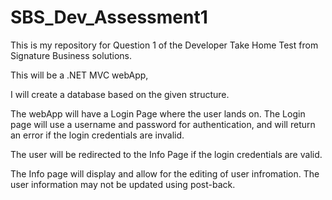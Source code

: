 # SBS_Dev_Assessment1
This is my repository for Question 1 of the Developer Take Home Test from Signature Business solutions.

This will be a .NET MVC webApp, 

I will create a database based on the given structure.

The webApp will have a Login Page where the user lands on. 
The Login page will use a username and password for authentication, and will return an error if the login credentials are invalid.

The user will be redirected to the Info Page if the login credentials are valid.

The Info page will display and allow for the editing of user infromation. 
The user information may not be updated using post-back.

